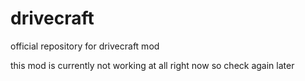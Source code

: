 # drivecraft
official repository for drivecraft mod

this mod is currently not working at all right now so check again later

